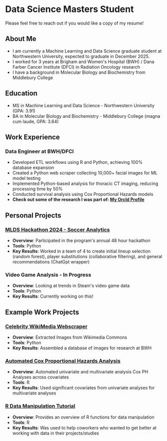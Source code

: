 # Data Science Masters Student
Please feel free to reach out if you would like a copy of my resume!

## About Me
- I am currently a Machine Learning and Data Science graduate student at Northwestern University, expected to graduate in December 2025.
- I worked for 3 years at Brigham and Women's Hospital (BWH) / Dana Farber Cancer Institute (DFCI) in Radiation Oncology research
- I have a background in Molecular Biology and Biochemistry from Middlebury College


## Education
- MS in Machine Learning and Data Science - Northwestern University (GPA: 3.91)
- BA in Molecular Biology and Biochemistry - Middlebury College (magna cum laude, GPA: 3.64)


## Work Experience
### Data Engineer at BWH/DFCI
- Developed ETL workflows using R and Python, achieving 100% database expansion
- Created a Python web scraper collecting 10,000+ facial images for ML model testing
- Implemented Python-based analysis for thoracic CT imaging, reducing processing time by 50%
- Conducted survival analysis using Cox Proportional Hazards models
- **Check out some of the research I was part of: [My OrcId Profile](https://orcid.org/0009-0002-9787-0426)**

## Personal Projects
### [MLDS Hackathon 2024 - Soccer Analytics](https://github.com/reigningforest/CoxPH_Analysis_Simple)
- **Overview**: Participated in the program's annual 48 hour hackathon
- **Tools**: Python
- **Key Results**: Worked in a team of 4 to create initial lineup selection (random forest), player substitutions (collaborative filtering), and general recommendations (ChatGpt wrapper)

### Video Game Analysis - In Progress
- **Overview**: Looking at trends in Steam's video game data
- **Tools**: Python
- **Key Results**: Currently working on this!

## Example Work Projects
### [Celebrity WikiMedia Webscraper](https://github.com/reigningforest/Celebrity_Wikimedia_Scraper)
- **Overview**: Extracted Images from Wikimedia Commons
- **Tools**: Python
- **Key Results**: Assembled a database of images for research at BWH

### [Automated Cox Proportional Hazards Analysis](https://github.com/reigningforest/CoxPH_Analysis_Simple)
- **Overview**: Automated univariate and multivariate analysis Cox PH Analyses across covariates
- **Tools**: R
- **Key Results**: Used significant covariates from univariate analyses for multivariate analyses

### [R Data Manipulation Tutorial](https://github.com/reigningforest/R_data_tutorial)
- **Overview**: Provides an overview of R functions for data manipulation
- **Tools**: R
- **Key Results**: Was used to help coworkers who wanted to get better at working with data in their projects/studies

